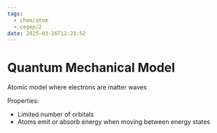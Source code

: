 ```yaml
---
tags:
  - chem/atom
  - cegep/2
date: 2025-03-26T12:23:52
---
```


# Quantum Mechanical Model

Atomic model where electrons are matter waves

Properties:

- Limited number of orbitals
- Atoms emit or absorb energy when moving between energy states
